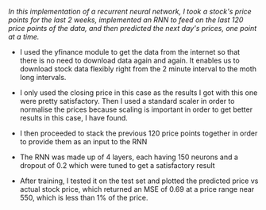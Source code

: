 *In this implementation of a recurrent neural network, 
I took a stock's price points for the last 2 weeks, 
implemented an RNN to feed on the last 120 price points of the data,
and then predicted the next day's prices, one point at a time.*

* I used the yfinance module to get the data from the internet
so that there is no need to download data again and again. 
It enables us to download stock data flexibly 
right from the 2 minute interval to the moth long intervals.

* I only used the closing price in this case as the results I got with this one were pretty satisfactory.
Then I used a standard scaler in order to normalise the prices because
scaling is important in order to get better results in this case, I have found.

* I then proceeded to stack the previous 120 price points together
in order to provide them as an input to the RNN

* The RNN was made up of 4 layers, each having 150 neurons and a dropout of 0.2 which were tuned to get a satisfactory result
* After training, I tested it on the test set and plotted the predicted price vs actual stock price, which returned an MSE of 0.69
at a price range near 550, which is less than 1% of the price.

